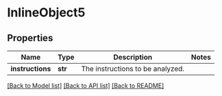 # InlineObject5

## Properties
Name | Type | Description | Notes
------------ | ------------- | ------------- | -------------
**instructions** | **str** | The instructions to be analyzed. | 

[[Back to Model list]](../README.md#documentation-for-models) [[Back to API list]](../README.md#documentation-for-api-endpoints) [[Back to README]](../README.md)


